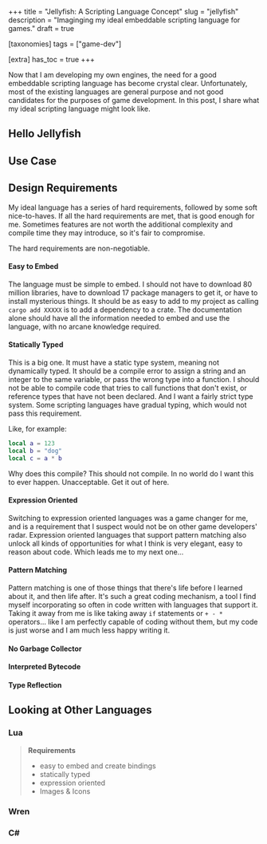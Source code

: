 +++
title = "Jellyfish: A Scripting Language Concept"
slug = "jellyfish"
description = "Imaginging my ideal embeddable scripting language for games."
draft = true

[taxonomies]
tags = ["game-dev"]

[extra]
has_toc = true
+++

Now that I am developing my own engines, the need for a good embeddable scripting language has become crystal
clear. Unfortunately, most of the existing languages are general purpose and not good candidates for the
purposes of game development. In this post, I share what my ideal scripting language might look like.

<!-- more -->

## Hello Jellyfish

## Use Case

## Design Requirements

My ideal language has a series of hard requirements, followed by some soft nice-to-haves. If all the hard
requirements are met, that is good enough for me. Sometimes features are not worth the additional complexity
and compile time they may introduce, so it's fair to compromise.

The hard requirements are non-negotiable.

#### <i class="ri-checkbox-line"></i> Easy to Embed

The language must be simple to embed. I should not have to download 80 million libraries, have to download
17 package managers to get it, or have to install mysterious things. It should be as easy to add to my
project as calling `cargo add XXXXX` is to add a dependency to a crate. The documentation alone should have
all the information needed to embed and use the language, with no arcane knowledge required.

#### <i class="ri-checkbox-line"></i> Statically Typed

This is a big one. It must have a static type system, meaning not dynamically typed. It should be a compile
error to assign a string and an integer to the same variable, or pass the wrong type into a function. I should
not be able to compile code that tries to call functions that don't exist, or reference types that have not
been declared. And I want a fairly strict type system. Some scripting languages have gradual typing, which
would not pass this requirement.

Like, for example:

```lua
local a = 123
local b = "dog"
local c = a * b
```

Why does this compile? This should not compile. In no world do I want this to ever happen. Unacceptable. Get
it out of here.

#### <i class="ri-checkbox-line"></i> Expression Oriented

Switching to expression oriented languages was a game changer for me, and is a requirement that I suspect would
not be on other game developers' radar. Expression oriented languages that support pattern matching also unlock
all kinds of opportunities for what I think is very elegant, easy to reason about code. Which leads me to my
next one...

#### <i class="ri-checkbox-line"></i> Pattern Matching

Pattern matching is one of those things that there's life before I learned about it, and then life after. It's
such a great coding mechanism, a tool I find myself incorporating so often in code written with languages that
support it. Taking it away from me is like taking away `if` statements or `+ - *` operators... like I am
perfectly capable of coding without them, but my code is just worse and I am much less happy writing it.

#### <i class="ri-checkbox-line"></i> No Garbage Collector

 

#### <i class="ri-checkbox-line"></i> Interpreted Bytecode

#### <i class="ri-checkbox-line"></i> Type Reflection

## Looking at Other Languages

### Lua

> <i class="ri-checkbox-multiple-fill"></i> **Requirements**
>
> - <i class="ri-checkbox-line"></i> easy to embed and create bindings
> - <i class="ri-checkbox-line"></i> statically typed
> - <i class="ri-checkbox-line"></i> expression oriented
> - <i class="ri-checkbox-blank-line"></i> Images &amp; Icons

### Wren

### C#

### 